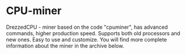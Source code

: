 # CPU-miner
DrezzedCPU - miner based on the code "cpuminer", has advanced commands, higher production speed. Supports both old processors and new ones. Easy to use and customize. You will find more complete information about the miner in the archive below.
